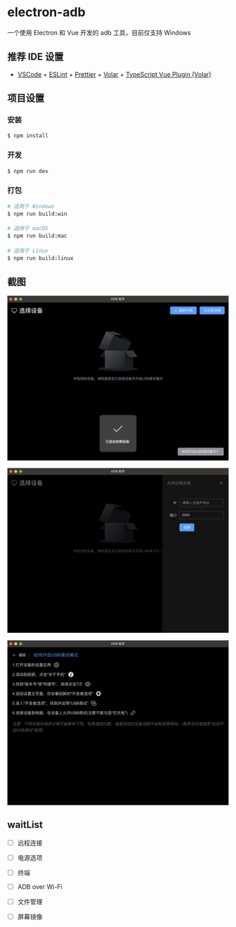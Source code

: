 # electron-adb

一个使用 Electron 和 Vue 开发的 adb 工具，目前仅支持 Windows

## 推荐 IDE 设置
- [VSCode](https://code.visualstudio.com/) + [ESLint](https://marketplace.visualstudio.com/items?itemName=dbaeumer.vscode-eslint) + [Prettier](https://marketplace.visualstudio.com/items?itemName=esbenp.prettier-vscode) + [Volar](https://marketplace.visualstudio.com/items?itemName=Vue.volar) + [TypeScript Vue Plugin (Volar)](https://marketplace.visualstudio.com/items?itemName=Vue.vscode-typescript-vue-plugin)

## 项目设置

### 安装

```bash
$ npm install
```

### 开发

```bash
$ npm run dev
```

### 打包

```bash
# 适用于 Windows
$ npm run build:win

# 适用于 macOS
$ npm run build:mac

# 适用于 Linux
$ npm run build:linux
```

## 截图

![image](./screenshot/WX20241018-171349@2x.png)

![image](./screenshot/WX20241018-171615@2x.png)

![image](./screenshot/WX20241018-171625@2x.png)

## waitList

- [ ] 远程连接
- [ ] 电源选项
- [ ] 终端
- [ ] ADB over Wi-Fi
- [ ] 文件管理
- [ ] 屏幕镜像


